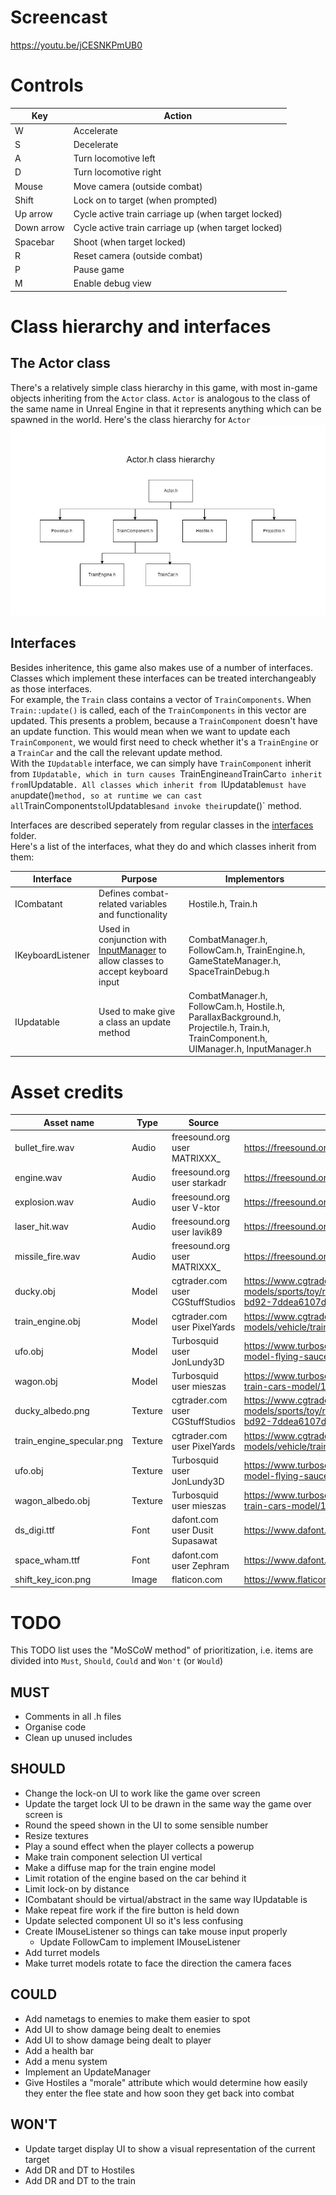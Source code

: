 # Screencast
https://youtu.be/jCESNKPmUB0

# Controls

| Key       | Action                                                |
|-----------|-------------------------------------------------------|
|W          | Accelerate                                            |
|S          | Decelerate                                            |
|A          | Turn locomotive left                                  |
|D          | Turn locomotive right                                 |
|Mouse      | Move camera (outside combat)                          |
|Shift      | Lock on to target (when prompted)                     |
|Up arrow   | Cycle active train carriage up (when target locked)   |
|Down arrow | Cycle active train carriage up (when target locked)   |
|Spacebar   | Shoot (when target locked)                            |
|R          | Reset camera (outside combat)                         |
|P          | Pause game                                            |
|M          | Enable debug view                                     |

# Class hierarchy and interfaces
## The Actor class
There's a relatively simple class hierarchy in this game, with most in-game objects inheriting from the `Actor` class.
`Actor` is analogous to the class of the same name in Unreal Engine in that it represents anything which can be spawned in the world.
Here's the class hierarchy for `Actor`
![Actor class hierarchy](diagrams/actor_class_hierarchy.jpg)

## Interfaces
Besides inheritence, this game also makes use of a number of interfaces. Classes which implement these interfaces can be treated
interchangeably as those interfaces.
<br>
For example, the `Train` class contains a vector of `TrainComponents`. When `Train::update()` is called, each of the `TrainComponents` in this vector are updated.
This presents a problem, because a `TrainComponent` doesn't have an update function. This would mean when we want to update each `TrainComponent`, we would
first need to check whether it's a `TrainEngine` or a `TrainCar` and the call the relevant update method.
<br>
With the `IUpdatable` interface, we can simply have `TrainComponent` inherit from `IUpdatable, which in turn causes `TrainEngine` and `TrainCar` to inherit from
`IUpdatable`. All classes which inherit from `IUpdatable` must have an `update()` method, so at runtime we can cast all `TrainComponents` to `IUpdatables` and
invoke their `update()` method.

Interfaces are described seperately from regular classes in the [interfaces](src/interfaces/) folder.
<br>
Here's a list of the interfaces, what they do and which classes inherit from them:

| Interface         | Purpose                                                                                                       | Implementors                                                                                                      |
|-------------------|---------------------------------------------------------------------------------------------------------------|-------------------------------------------------------------------------------------------------------------------|
| ICombatant        | Defines combat-related variables and functionality                                                            | Hostile.h, Train.h                                                                                                |
| IKeyboardListener | Used in conjunction with [InputManager](src/globals/InputManager.h) to allow classes to accept keyboard input | CombatManager.h, FollowCam.h, TrainEngine.h, GameStateManager.h, SpaceTrainDebug.h                                |
| IUpdatable        | Used to make give a class an update method                                                                    | CombatManager.h, FollowCam.h, Hostile.h, ParallaxBackground.h, Projectile.h, Train.h, TrainComponent.h, UIManager.h, InputManager.h   |

# Asset credits

| Asset name                | Type      | Source                            | Link                                                                                                  |
|---------------------------|-----------|-----------------------------------|-------------------------------------------------------------------------------------------------------|
| bullet_fire.wav           | Audio     | freesound.org user MATRIXXX_      | https://freesound.org/people/MATRIXXX_/sounds/414885/                                                 |
| engine.wav                | Audio     | freesound.org user starkadr       | https://freesound.org/people/Starkadr/sounds/641194/                                                  |
| explosion.wav             | Audio     | freesound.org user V-ktor         | https://freesound.org/people/V-ktor/sounds/435413/                                                    |
| laser_hit.wav             | Audio     | freesound.org user lavik89        | https://freesound.org/people/lavik89/sounds/168984/                                                   |
| missile_fire.wav          | Audio     | freesound.org user MATRIXXX_      | https://freesound.org/people/MATRIXXX_/sounds/441373/                                                 |
| ducky.obj                 | Model     | cgtrader.com user CGStuffStudios  | https://www.cgtrader.com/free-3d-models/sports/toy/rubber-duck-b31f3585-0347-4532-bd92-7ddea6107d0d   |
| train_engine.obj          | Model     | cgtrader.com user PixelYards      | https://www.cgtrader.com/3d-models/vehicle/train/historic-steam-train                                 |
| ufo.obj                   | Model     | Turbosquid user JonLundy3D        | https://www.turbosquid.com/3d-models/free-3ds-model-flying-saucer/1081073                             |
| wagon.obj                 | Model     | Turbosquid user mieszas           | https://www.turbosquid.com/3d-models/3d-wooden-train-cars-model/1066200                               |
| ducky_albedo.png          | Texture   | cgtrader.com user CGStuffStudios  | https://www.cgtrader.com/free-3d-models/sports/toy/rubber-duck-b31f3585-0347-4532-bd92-7ddea6107d0d   |
| train_engine_specular.png | Texture   | cgtrader.com user PixelYards      | https://www.cgtrader.com/3d-models/vehicle/train/historic-steam-train                                 |
| ufo.obj                   | Texture   | Turbosquid user JonLundy3D        | https://www.turbosquid.com/3d-models/free-3ds-model-flying-saucer/1081073                             |
| wagon_albedo.obj          | Texture   | Turbosquid user mieszas           | https://www.turbosquid.com/3d-models/3d-wooden-train-cars-model/1066200                               |
| ds_digi.ttf               | Font      | dafont.com user Dusit Supasawat   | https://www.dafont.com/ds-digital.font                                                                |
| space_wham.ttf            | Font      | dafont.com user Zephram           | https://www.dafont.com/space-wham.font                                                                |
| shift_key_icon.png        | Image     | flaticon.com                      | https://www.flaticon.com/free-icons/shift                                                             |


# TODO
This TODO list uses the "MoSCoW method" of prioritization, i.e. items are divided into `Must`, `Should`, `Could` and `Won't` (or `Would`)

## MUST
- Comments in all .h files
- Organise code
- Clean up unused includes

## SHOULD
- Change the lock-on UI to work like the game over screen
- Update the target lock UI to be drawn in the same way the game over screen is
- Round the speed shown in the UI to some sensible number
- Resize textures
- Play a sound effect when the player collects a powerup
- Make train component selection UI vertical
- Make a diffuse map for the train engine model
- Limit rotation of the engine based on the car behind it
- Limit lock-on by distance
- ICombatant should be virtual/abstract in the same way IUpdatable is
- Make repeat fire work if the fire button is held down
- Update selected component UI so it's less confusing
- Create IMouseListener so things can take mouse input properly
    - Update FollowCam to implement IMouseListener
- Add turret models
- Make turret models rotate to face the direction the camera faces

## COULD
- Add nametags to enemies to make them easier to spot
- Add UI to show damage being dealt to enemies
- Add UI to show damage being dealt to player
- Add a health bar
- Add a menu system
- Implement an UpdateManager
- Give Hostiles a "morale" attribute which would determine how easily they enter the flee state and how soon they get back into combat

## WON'T
- Update target display UI to show a visual representation of the current target
- Add DR and DT to Hostiles
- Add DR and DT to the train
